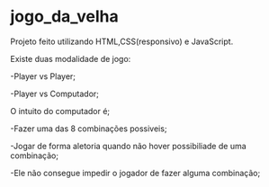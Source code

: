 # jogo_da_velha

Projeto feito utilizando HTML,CSS(responsivo) e JavaScript.

Existe duas modalidade de jogo:

-Player vs Player;

-Player vs Computador;

O intuito do computador é;

-Fazer uma das 8 combinações possiveis;

-Jogar de forma aletoria quando não hover possibiliade de uma combinação;

-Ele não consegue impedir o jogador de fazer alguma combinação;
